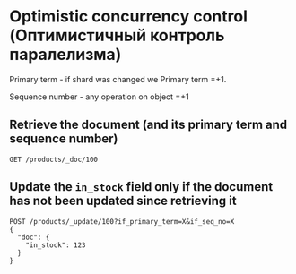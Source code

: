 # Optimistic concurrency control (Оптимистичный контроль паралелизма)

Primary term - if shard was changed we Primary term =+1.

Sequence number - any operation on object =+1

## Retrieve the document (and its primary term and sequence number)

```
GET /products/_doc/100
```

## Update the `in_stock` field only if the document has not been updated since retrieving it

```
POST /products/_update/100?if_primary_term=X&if_seq_no=X
{
  "doc": {
    "in_stock": 123
  }
}
```